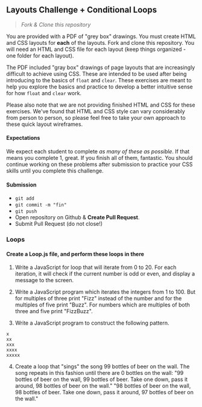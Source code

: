## Layouts Challenge + Conditional Loops

> *Fork & Clone this repository*

You are provided with a PDF of "grey box" drawings. You must create HTML and CSS layouts for **each** of the layouts. Fork and clone this repository. You will need an HTML and CSS file for each layout (keep things organized - one folder for each layout).

The PDF included "gray box" drawings of page layouts that are increasingly difficult to achieve using CSS. These are intended to be used after being introducing to the basics of `float` and `clear`. These exercises are meant to help you explore the basics and practice to develop a better intuitive sense for how `float` and `clear` work.

Please also note that we are not providing finished HTML and CSS for these exercises. We've found that HTML and CSS style can vary considerably from person to person, so please feel free to take your own approach to these quick layout wireframes.

#### Expectations

We expect each student to complete _as many of these as possible_. If that means you complete 1, great. If you finish all of them, fantastic. You should continue working on these problems after submission to practice your CSS skills until you complete this challenge.

#### Submission

* `git add`
* `git commit -m "fin"`
* `git push`
* Open repository on Github & **Create Pull Request**. 
* Submit Pull Request (do not close!)


### Loops

#### Create a Loop.js file, and perform these loops in there

1.  Write a JavaScript for loop that will iterate from 0 to 20. For each iteration, it will check if the current number is odd or even, and display a message to the screen.

2. Write a JavaScript program which iterates the integers from 1 to 100. But for multiples of three print "Fizz" instead of the number and for the multiples of five print "Buzz". For numbers which are multiples of both three and five print "FizzBuzz".

3. Write a JavaScript program to construct the following pattern.
```
x
xx
xxx
xxxx
xxxxx
```
4. Create a loop that "sings" the song 99 bottles of beer on the wall. The song repeats in this fashion until there are 0 bottles on the wall: "99 bottles of beer on the wall, 99 bottles of beer. Take one down, pass it around, 98 bottles of beer on the wall." "98 bottles of beer on the wall, 98 bottles of beer. Take one down, pass it around, 97 bottles of beer on the wall."
